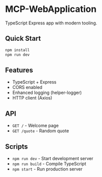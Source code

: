 # MCP-WebApplication

TypeScript Express app with modern tooling.

## Quick Start

```bash
npm install
npm run dev
```

## Features

- TypeScript + Express
- CORS enabled  
- Enhanced logging (helper-logger)
- HTTP client (Axios)

## API

- `GET /` - Welcome page
- `GET /quote` - Random quote

## Scripts

- `npm run dev` - Start development server
- `npm run build` - Compile TypeScript  
- `npm start` - Run production server
